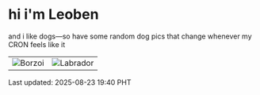 # hi i'm Leoben

and i like dogs—so have some random dog pics that change whenever my CRON feels like it

|  |  |
|--------|----------|
| ![Borzoi](https://random-dog-vercel.vercel.app/api/random-borzoi?v=1755949213) | ![Labrador](https://random-dog-vercel.vercel.app/api/random-labrador?v=1755949213) |

Last updated: 2025-08-23 19:40 PHT
